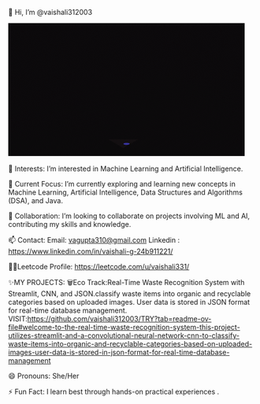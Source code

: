 👋 Hi, I’m @vaishali312003


![Fun GIF](giphy.gif)

👀 Interests:
I’m interested in Machine Learning and Artificial Intelligence.

🌱 Current Focus:
I’m currently exploring and learning new concepts in Machine Learning, Artificial Intelligence, Data Structures and Algorithms (DSA), and Java.



🧐 Collaboration:
I’m looking to collaborate on projects involving ML and AI, contributing my skills and knowledge.

📫 Contact:
Email: vagupta310@gmail.com 
Linkedin : https://www.linkedin.com/in/vaishali-g-24b911221/

👩‍💻Leetcode Profile:
https://leetcode.com/u/vaishali331/

✨MY PROJECTS:
🗑Eco Track:Real-Time Waste Recognition System with Streamlit, CNN, and JSON.classify waste items into organic and recyclable categories based on uploaded images. User data is stored in JSON format for real-time database management.
VISIT:https://github.com/vaishali312003/TRY?tab=readme-ov-file#welcome-to-the-real-time-waste-recognition-system-this-project-utilizes-streamlit-and-a-convolutional-neural-network-cnn-to-classify-waste-items-into-organic-and-recyclable-categories-based-on-uploaded-images-user-data-is-stored-in-json-format-for-real-time-database-management



😄 Pronouns:
She/Her

⚡ Fun Fact:
I learn best through hands-on practical experiences .

